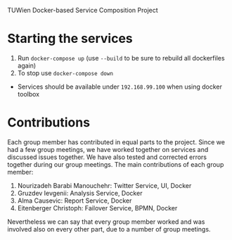 TUWien
Docker-based Service Composition Project

# Starting the services
1. Run `docker-compose up` (use `--build` to be sure to rebuild all dockerfiles again)
2. To stop use `docker-compose down`
* Services should be available under `192.168.99.100` when using docker toolbox

# Contributions
Each group member has contributed in equal parts to the project. 
Since we had a few group meetings, we have worked together on services and discussed issues together.
We have also tested and corrected errors together during our group meetings.
The main contributions of each group member:
1. Nourizadeh Barabi Manouchehr: Twitter Service, UI, Docker
2. Gruzdev Ievgenii: Analysis Service, Docker
3. Alma Causevic: Report Service, Docker
4. Eitenberger Christoph: Failover Service, BPMN, Docker

Nevertheless we can say that every group member worked and was involved also on every other part, due to a number of group meetings.